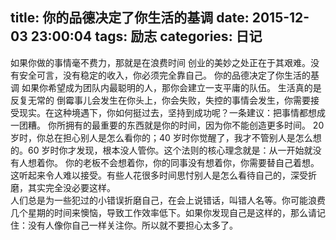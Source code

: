 title: 你的品德决定了你生活的基调
date: 2015-12-03 23:00:04
tags: 励志
categories: 日记
---
如果你做的事情毫不费力，那就是在浪费时间
创业的美妙之处正在于其艰难。没有安全可言，没有稳定的收入，你必须完全靠自己。 
你的品德决定了你生活的基调
如果你希望成为团队内最聪明的人，那你会建立一支平庸的队伍。
生活真的是反复无常的
倒霉事儿会发生在你头上，你会失败，失控的事情会发生，你需要接受现实。在这种境遇下，你如何挺过去，坚持到成功呢？一条建议：把事情都想成一团糟。 
你所拥有的最重要的东西就是你的时间，因为你不能创造更多时间。
20 岁时，你总在担心别人是怎么看你的；40 岁时你觉醒了，我才不管别人是怎么想的。60 岁时你才发现，根本没人管你。这个法则的核心理念就是：从一开始就没有人想着你。
你的老板不会想着你，你的同事没有想着你，你需要替自己着想。
这听起来令人难以接受。有些人花很多时间思忖别人是怎么看待自己的，深受折磨，其实完全没必要这样。   
人们总是为一些犯过的小错误折磨自己，在会上说错话，叫错人名等。你可能浪费几个星期的时间来懊恼，导致工作效率低下。如果你发现自己是这样的，那么请记住：没有人像你自己一样关注你。所以就不要担心太多了。
